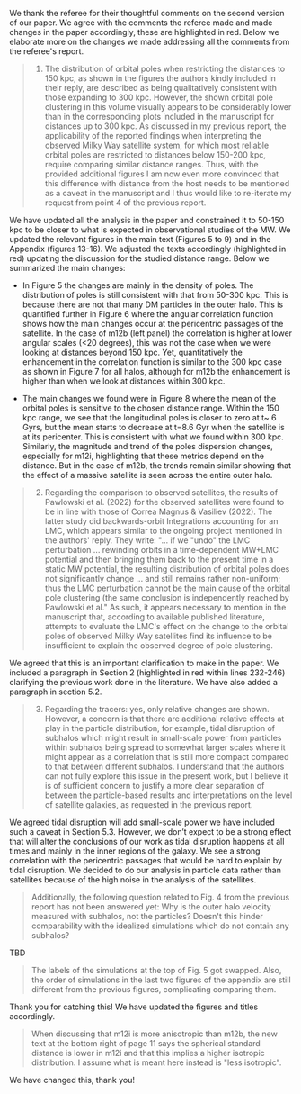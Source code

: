 We thank the referee for their thoughtful comments on the second version of our paper. 
We agree with the comments the referee made and made changes in the paper accordingly, 
these are highlighted in red. Below we elaborate more on the changes we made addressing 
all the comments from the referee's report. 

> 1) The distribution of orbital poles when restricting the distances to 150 kpc,
> as shown in the figures the authors kindly included in their reply, are
> described as being qualitatively consistent with those expanding to 300 kpc.
> However, the shown orbital pole clustering in this volume visually appears to be
> considerably lower than in the corresponding plots included in the manuscript
> for distances up to 300 kpc. As discussed in my previous report, the
> applicability of the reported findings when interpreting the observed Milky Way
> satellite system, for which most reliable orbital poles are restricted to
> distances below 150-200 kpc, require comparing similar distance ranges. Thus,
> with the provided additional figures I am now even more convinced that this
> difference with distance from the host needs to be mentioned as a caveat in
> the manuscript and I thus would like to re-iterate my request from point 4 of
> the previous report.

We have updated all the analysis in the paper and constrained it to 50-150 kpc to
be closer to what is expected in observational studies of the MW. We updated the relevant figures in 
the main text (Figures 5 to 9) and in the Appendix (figures 13-16). 
We adjusted the texts accordingly (highlighted in red) updating the discussion 
for the studied distance range. Below we summarized the main changes: 

- In Figure 5 the changes are mainly in the density of poles. The distribution of
poles is still consistent with that from 50-300 kpc. This is because there are not that
many DM particles in the outer halo. This is quantified further in Figure 6 where 
the angular correlation function shows how the main changes occur at the 
pericentric passages of the satellite. In the case of m12b (left panel)
the correlation is higher at lower angular scales (<20 degrees), this was not the case
when we were looking at distances beyond 150 kpc. Yet, quantitatively the enhancement in
the correlation function is similar to the 300 kpc case as shown in Figure 7 for all halos, although 
for m12b the enhancement is higher than when we look at distances within 300 kpc. 

- The main changes we found were in Figure 8 where the mean of the orbital poles is sensitive to the
chosen distance range. Within the 150 kpc range, we see that the longitudinal poles is closer to zero at t~ 6 Gyrs, but the mean starts to 
decrease at t=8.6 Gyr when the satellite is at its pericenter. This is consistent with what we found within 300 kpc.
Similarly, the magnitude and trend of the poles dispersion changes, especially for m12i, highlighting that these metrics depend 
on the distance. But in the case of m12b, the trends remain similar showing that the effect of a massive satellite is seen across the entire outer halo.  


> 2) Regarding the comparison to observed satellites, the results of Pawlowski et
> al. (2022) for the observed satellites were found to be in line with those of
> Correa Magnus & Vasiliev (2022). The latter study did backwards-orbit
> Integrations accounting for an LMC, which appears similar to the ongoing project
> mentioned in the authors' reply. They write: "... if we "undo" the LMC
> perturbation ... rewinding orbits in a time-dependent MW+LMC potential and then
> bringing them back to the present time in a static MW potential, the resulting
> distribution of orbital poles does not significantly change ... and still
> remains rather non-uniform; thus the LMC perturbation cannot be the main cause
> of the orbital pole clustering (the same conclusion is independently reached by
> Pawlowski et al." As such, it appears necessary to mention in the manuscript
> that, according to available published literature, attempts to evaluate the
> LMC's effect on the change to the orbital poles of observed Milky Way satellites
>find its influence to be insufficient to explain the observed degree of pole
> clustering.

We agreed that this is an important clarification to make in the paper. We
included a paragraph in Section 2 (highlighted in red within lines 232-246)
clarifying the previous work done in the literature. We have also added a paragraph 
in section 5.2.

> 3) Regarding the tracers: yes, only relative changes are shown. However, a
> concern is that there are additional relative effects at play in the particle
> distribution, for example, tidal disruption of subhalos which might result in
> small-scale power from particles within subhalos being spread to somewhat larger
> scales where it might appear as a correlation that is still more compact
> compared to that between different subhalos. I understand that the authors can
> not fully explore this issue in the present work, but I believe it is of
> sufficient concern to justify a more clear separation of between the
> particle-based results and interpretations on the level of satellite galaxies,
>as requested in the previous report.

We agreed tidal disruption will add small-scale power we have included such a caveat 
in Section 5.3. However, we don’t expect to be a strong effect that will alter the conclusions of our
work as tidal disruption happens at all times and mainly in 
the inner regions of the galaxy. We see a strong correlation with the pericentric 
passages that would be hard to explain by tidal disruption.
We decided to do our analysis in particle data rather than satellites because of the 
high noise in the analysis of the satellites.


> Additionally, the following question related to Fig. 4 from the previous report
> has not been answered yet: Why is the outer halo velocity measured with
> subhalos, not the particles? Doesn't this hinder comparability with the
> idealized simulations which do not contain any subhalos?

TBD

> The labels of the simulations at the top of Fig. 5 got swapped. Also, the order
> of simulations in the last two figures of the appendix are still different from
> the previous figures, complicating comparing them.

 Thank you for catching this! We have updated the figures and titles accordingly. 

> When discussing that m12i is more anisotropic than m12b, the new text at the
> bottom right of page 11 says the spherical standard distance is lower in m12i
> and that this implies a higher isotropic distribution. I assume what is meant
> here instead is "less isotropic".

We have changed this, thank you! 
